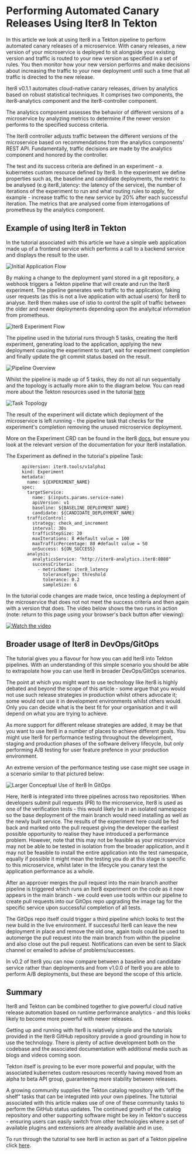 # Performing Automated Canary Releases Using Iter8 In Tekton

In this article we look at using Iter8 in a Tekton pipeline to perform automated canary releases of a microservice.  With canary releases, a new version of your microservice is deployed to sit alongside your existing version and traffic is routed to your new version as specified in a set of rules.  You then monitor how your new version performs and make decisions about increasing the traffic to your new deployment until such a time that all traffic is directed to the new release. 

Iter8 v0.1.1 automates cloud-native canary releases, driven by analytics based on robust statistical techniques. It comprises two components, the iter8-analytics component and the iter8-controller component. 

The analytics component assesses the behavior of different versions of a microservice by analyzing metrics to determine if the newer version performs to the specified success criteria. 

The Iter8 controller adjusts traffic between the different versions of the microservice based on recommendations from the analytics components' REST API.  Fundamentally, traffic decisions are made by the analytics component and honored by the controller. 

The test and its success criteria are defined in an experiment - a kubernetes custom resource defined by Iter8.  In the experiment we define properties such as, the baseline and candidate deployments, the metric to be analysed (e.g iter8_latency: the latency of the service), the number of iterations of the experiment to run and what routing rules to apply, for example - increase traffic to the new service by 20% after each successful iteration.  The metrics that are analysed come from interrogations of prometheus by the analytics component.


## Example of using Iter8 in Tekton

In the tutorial associated with this article we have a simple web application made up of a frontend service which performs a call to a backend service and displays the result to the user.

![Initial Application Flow](./images/application.png?raw=true "View Of The Two Services Communicating")

By making a change to the deployment yaml stored in a git repository, a webhook triggers a Tekton pipeline that will create and run the Iter8 experiment.  The pipeline generates web traffic to the application, faking user requests (as this is not a live application with actual users) for Iter8 to analyse.  Iter8 then makes use of istio to control the split of traffic between the older and newer deployments depending upon the analyitcal information from prometheus.

![Iter8 Experiment Flow](./images/experiment-architecture.png?raw=true "View Showing Iter8 Components with Application")

The pipeline used in the tutorial runs through 5 tasks, creating the Iter8 experiment, generating load to the application, applying the new deployment causing the experiment to start, wait for experiment completion and finally update the git commit status based on the result.

![Pipeline Overview](./images/pipeline.png?raw=true "Overview of Steps in The Pipeline")

Whilst the pipeline is made up of 5 tasks, they do not all run sequentially and the topology is actually more akin to the diagram below.  You can read more about the Tekton resources used in the tutorial [here](./TEKTON.md)

![Task Topology](./images/DAG.png?raw=true "Topological diagram showing parallel tasks.")


The result of the experiment will dictate which deployment of the microservice is left running - the pipeline task that checks for the experiment's completion removing the unused microservice deployment.  

More on the Experiment CRD can be found in the Iter8 [docs](https://github.com/iter8-tools/docs), but ensure you look at the relevant version of the documentation for your Iter8 installation.

The Experiment as defined in the tutorial's pipeline Task:

```
      apiVersion: iter8.tools/v1alpha1
      kind: Experiment 
      metadata:
        name: ${EXPERIMENT_NAME}
      spec:
        targetService:
          name: $(inputs.params.service-name)
          apiVersion: v1 
          baseline: ${BASELINE_DEPLOYMENT_NAME}
          candidate: ${CANDIDATE_DEPLOYMENT_NAME}
        trafficControl:
          strategy: check_and_increment
          interval: 30s
          trafficStepSize: 20
          maxIterations: 8 #default value = 100
          maxTrafficPercentage: 80 #default value = 50
          onSuccess: ${ON_SUCCESS}
        analysis:
          analyticsService: "http://iter8-analytics.iter8:8080"
          successCriteria:
            - metricName: iter8_latency
              toleranceType: threshold
              tolerance: 0.2
              sampleSize: 6
```

In the tutorial code changes are made twice, once testing a deployment of the microservice that does not not meet the success criteria and then again with a version that does.  The video below shows the two runs in action (note: return to this page using your browser's back button after viewing):

[![Watch the video](./images/iter8-in-tekton-video.png)](http://www.youtube.com/watch?v=LLfUapMbNWw "Performing automated canary releases using Iter8 in Tekton tutorial")


## Broader usage of Iter8 in DevOps/GitOps

The tutorial gives you a flavour for how you can add Iter8 into Tekton pipelines.  With an understanding of this simple scenario you should be able to extrapolate how you can use Iter8 in broader DevOps/GitOps scenarios.

The point at which you might want to use technology like Iter8 is highly debated and beyond the scope of this article - some argue that you would not use such release strategies in production whilst others advocate it; some would not use it in development environments whilst others would.  Only you can decide what is the best fit for your organisation and it will depend on what you are trying to achieve.

As more support for different release strategies are added, it may be that you want to use Iter8 in a number of places to achieve different goals.  You might use Iter8 for performance testing throughout the development, staging and production phases of the software delivery lifecycle, but only performing A/B testing for user feature prefence in your production environment.

An extreme version of the performance testing use case might see usage in a scenario similar to that pictured below:

![Larger Conceptual Use of Iter8 In GitOps](./images/concept.png?raw=true "Overview of a Larger GitOps Solution Involving Iter8")

Here, Iter8 is integrated into three pipelines across two repositories.  When developers submit pull requests (PR) to the microservice, Iter8 is used as one of the verification tests - this would likely be in an isolated namespace so the base deployment of the main branch would need installing as well as the newly built service.  The results of the experiment here could be fed back and marked onto the pull request giving the developer the earliest possible opportunity to realise they have introduced a performance problem.  However, note that this may not be feasible as your microservice may not be able to be tested in isolation from the broader application, and it may not be feasible to install the entire application into the test namespace, equally if possible it might mean the testing you do at this stage is specific to this microservice, whilst later in the lifecycle you canary test the application performance as a whole.

After an approver merges the pull request into the main branch another pipeline is triggered which runs an Iter8 experiment on the code as it now appears in the main branch - we could even use tools within our pipeline to create pull requests into our GitOps repo upgrading the image tag for the specific service upon successful completion of all tests.

The GitOps repo itself could trigger a third pipeline which looks to test the new build in the live environment.  If successful Iter8 can leave the new deployment in place and remove the old one, again tools could be used to automerge the pull request into the main branch from within the pipeline and also close out the pull request.  Notifications can even be sent to Slack channel or emailed to advise of problems/successes.

In v0.2 of Iter8 you can now compare between a baseline and candidate service rather than deployments and from v1.0.0 of Iter8 you are able to perform A/B deployments, but these are beyond the scope of this article.


## Summary

Iter8 and Tekton can be combined together to give powerful cloud native release automation based on runtime performance analytics - and this looks likely to become more powerful with newer releases.

Getting up and running with Iter8 is relatively simple and the tutorials provided in the Iter8 GitHub repository provide a good grounding in how to use the technology.  There is plenty of active development both on the codebase and the associated documentation with additional media such as blogs and videos coming soon.

Tekton itself is proving to be ever more powerful and popular, with the associated kubernetes custom resources recently having moved from an alpha to beta API group, guaranteeing more stability between releases.  

A growing community supplies the Tekton catalog repository with “off the shelf” tasks that can be integrated into your own pipelines.  The tutorial associated with this article makes use of one of these community tasks to perform the GitHub status updates.  The continued growth of the catalog repository and other supporting software might be key in Tekton's success - ensuring users can easily switch from other technologies where a set of available plugins and extensions are already available and in use.

To run through the tutorial to see Iter8 in action as part of a Tekton pipeline click [here](./INSTRUCTIONS.md).
